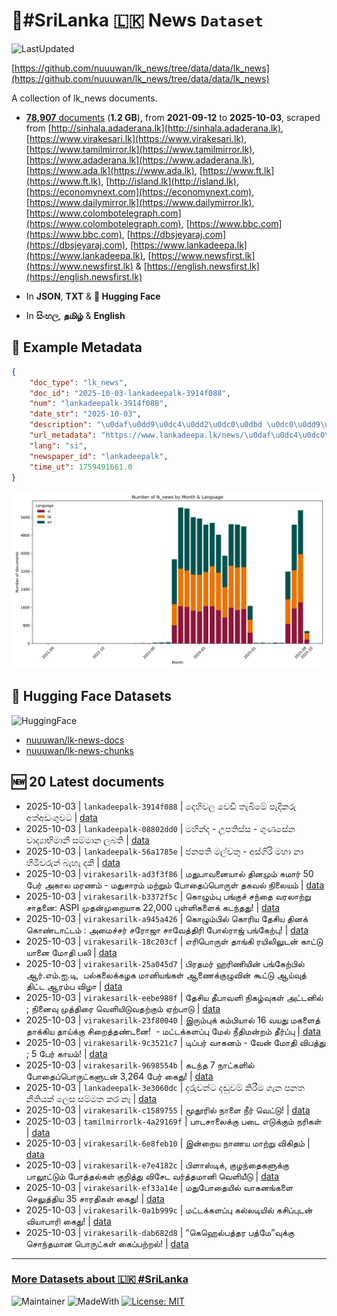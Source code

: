 # 📄#SriLanka 🇱🇰 News `Dataset`

![LastUpdated](https://img.shields.io/badge/last_updated-2025--10--03_17:40:23-green)

[https://github.com/nuuuwan/lk_news/tree/data/data/lk_news](https://github.com/nuuuwan/lk_news/tree/data/data/lk_news)

A collection of lk_news documents.

- [**78,907** documents](https://github.com/nuuuwan/lk_news/tree/data/data/lk_news) (**1.2 GB**), from **2021-09-12** to **2025-10-03**, scraped from [http://sinhala.adaderana.lk](http://sinhala.adaderana.lk), [https://www.virakesari.lk](https://www.virakesari.lk), [https://www.tamilmirror.lk](https://www.tamilmirror.lk), [https://www.adaderana.lk](https://www.adaderana.lk), [https://www.ada.lk](https://www.ada.lk), [https://www.ft.lk](https://www.ft.lk), [http://island.lk](http://island.lk), [https://economynext.com](https://economynext.com), [https://www.dailymirror.lk](https://www.dailymirror.lk), [https://www.colombotelegraph.com](https://www.colombotelegraph.com), [https://www.bbc.com](https://www.bbc.com), [https://dbsjeyaraj.com](https://dbsjeyaraj.com), [https://www.lankadeepa.lk](https://www.lankadeepa.lk), [https://www.newsfirst.lk](https://www.newsfirst.lk) & [https://english.newsfirst.lk](https://english.newsfirst.lk)

- In **JSON**, **TXT** & **🤗 Hugging Face**

- In **සිංහල**, **தமிழ்** & **English**

## 📝 Example Metadata

```json
{
    "doc_type": "lk_news",
    "doc_id": "2025-10-03-lankadeepalk-3914f088",
    "num": "lankadeepalk-3914f088",
    "date_str": "2025-10-03",
    "description": "\u0daf\u0dd9\u0dc4\u0dd2\u0dc0\u0dbd \u0dc0\u0dd9\u0da9\u0dd2 \u0dad\u0dd0\u0db6\u0dd3\u0db8\u0dda \u0db4\u0dd0\u0daf\u0dd2\u0d9a\u0dbb\u0dd4 \u0d85\u0dad\u0dca\u0d85\u0da9\u0d82\u0d9c\u0dd4\u0dc0\u0da7",
    "url_metadata": "https://www.lankadeepa.lk/news/\u0daf\u0dc4\u0dc0\u0dbd-\u0dc0\u0da9-\u0dad\u0db6\u0db8-\u0db4\u0daf\u0d9a\u0dbb-\u0d85\u0dad\u0d85\u0da9\u0d9c\u0dc0\u0da7/101-680710",
    "lang": "si",
    "newspaper_id": "lankadeepalk",
    "time_ut": 1759491661.0
}
```

![Chart](https://raw.githubusercontent.com/nuuuwan/lk_news/refs/heads/data/data/lk_news/docs_by_month_and_lang.png)

## 🤗 Hugging Face Datasets

![HuggingFace](https://img.shields.io/badge/-HuggingFace-FDEE21?style=for-the-badge&logo=HuggingFace)

- [nuuuwan/lk-news-docs](https://huggingface.co/datasets/nuuuwan/lk-news-docs)
- [nuuuwan/lk-news-chunks](https://huggingface.co/datasets/nuuuwan/lk-news-chunks)

## 🆕 20 Latest documents

- 2025-10-03 | `lankadeepalk-3914f088` | දෙහිවල වෙඩි තැබීමේ පැදිකරු අත්අඩංගුවට | [data](https://github.com/nuuuwan/lk_news/tree/data/data/lk_news/2020s/2025/2025-10-03-lankadeepalk-3914f088)
- 2025-10-03 | `lankadeepalk-08802dd0` | මහින්ද - උපතිස්ස - ගුණසේන වාද්‍යාභිමානී සම්මාන ලබති | [data](https://github.com/nuuuwan/lk_news/tree/data/data/lk_news/2020s/2025/2025-10-03-lankadeepalk-08802dd0)
- 2025-10-03 | `lankadeepalk-56a1785e` | ජනපති මල්වතු - අස්ගිරි මහා නා හිමිවරුන් බැහැ දකී | [data](https://github.com/nuuuwan/lk_news/tree/data/data/lk_news/2020s/2025/2025-10-03-lankadeepalk-56a1785e)
- 2025-10-03 | `virakesarilk-ad3f3f86` | மதுபாவனையால் தினமும்  சுமார் 50  பேர் அகால மரணம் -  மதுசாரம் மற்றும் போதைப்பொருள் தகவல் நிலையம் | [data](https://github.com/nuuuwan/lk_news/tree/data/data/lk_news/2020s/2025/2025-10-03-virakesarilk-ad3f3f86)
- 2025-10-03 | `virakesarilk-b3372f5c` | கொழும்பு பங்குச் சந்தை வரலாற்று சாதனை: ASPI முதன்முறையாக 22,000 புள்ளிகளைக் கடந்தது! | [data](https://github.com/nuuuwan/lk_news/tree/data/data/lk_news/2020s/2025/2025-10-03-virakesarilk-b3372f5c)
- 2025-10-03 | `virakesarilk-a945a426` | கொழும்பில் கொரிய தேசிய தினக் கொண்டாட்டம் : அமைச்சர் சரோஜா சாவேத்திரி போல்ராஜ் பங்கேற்பு! | [data](https://github.com/nuuuwan/lk_news/tree/data/data/lk_news/2020s/2025/2025-10-03-virakesarilk-a945a426)
- 2025-10-03 | `virakesarilk-18c203cf` | எரிபொருள் தாங்கி  ரயிலிலுடன் காட்டு யானை மோதி பலி | [data](https://github.com/nuuuwan/lk_news/tree/data/data/lk_news/2020s/2025/2025-10-03-virakesarilk-18c203cf)
- 2025-10-03 | `virakesarilk-25a045d7` | பிரதமர் ஹரிணியின் பங்கேற்பில் ஆர்.எம்.ஐ.டி,  பல்கலைக்கழக மானியங்கள் ஆணைக்குழுவின் கூட்டு ஆய்வுத் திட்ட ஆரம்ப விழா | [data](https://github.com/nuuuwan/lk_news/tree/data/data/lk_news/2020s/2025/2025-10-03-virakesarilk-25a045d7)
- 2025-10-03 | `virakesarilk-eebe988f` | தேசிய தீபாவளி நிகழ்வுகள் அட்டனில் ;  நினைவு முத்திரை வெளியிடுவதற்கும் ஏற்பாடு | [data](https://github.com/nuuuwan/lk_news/tree/data/data/lk_news/2020s/2025/2025-10-03-virakesarilk-eebe988f)
- 2025-10-03 | `virakesarilk-23f80040` | இரும்புக் கம்பியால் 16 வயது மகளைத் தாக்கிய தாய்க்கு சிறைத்தண்டனை!  - மட்டக்களப்பு மேல் நீதிமன்றம் தீர்ப்பு | [data](https://github.com/nuuuwan/lk_news/tree/data/data/lk_news/2020s/2025/2025-10-03-virakesarilk-23f80040)
- 2025-10-03 | `virakesarilk-9c3521c7` | டிப்பர் வாகனம் - வேன் மோதி விபத்து ; 5 பேர் காயம்! | [data](https://github.com/nuuuwan/lk_news/tree/data/data/lk_news/2020s/2025/2025-10-03-virakesarilk-9c3521c7)
- 2025-10-03 | `virakesarilk-9698554b` | கடந்த 7 நாட்களில் போதைப்பொருட்களுடன் 3,264 பேர் கைது! | [data](https://github.com/nuuuwan/lk_news/tree/data/data/lk_news/2020s/2025/2025-10-03-virakesarilk-9698554b)
- 2025-10-03 | `lankadeepalk-3e3060dc` | දරුවන්ට දඬුවම් කිරීම ගැන පනත නීතියක් ලෙස සම්මත කර නෑ | [data](https://github.com/nuuuwan/lk_news/tree/data/data/lk_news/2020s/2025/2025-10-03-lankadeepalk-3e3060dc)
- 2025-10-03 | `virakesarilk-c1589755` | மூதூரில் நாளை நீர் வெட்டு! | [data](https://github.com/nuuuwan/lk_news/tree/data/data/lk_news/2020s/2025/2025-10-03-virakesarilk-c1589755)
- 2025-10-03 | `tamilmirrorlk-4a29169f` | பாடசாலைக்கு படை எடுக்கும் நரிகள் | [data](https://github.com/nuuuwan/lk_news/tree/data/data/lk_news/2020s/2025/2025-10-03-tamilmirrorlk-4a29169f)
- 2025-10-03 | `virakesarilk-6e8feb10` | இன்றைய நாணய மாற்று விகிதம் | [data](https://github.com/nuuuwan/lk_news/tree/data/data/lk_news/2020s/2025/2025-10-03-virakesarilk-6e8feb10)
- 2025-10-03 | `virakesarilk-e7e4182c` | பிளாஸ்டிக், குழந்தைகளுக்கு பாலூட்டும் போத்தல்கள் குறித்து விசேட வர்த்தமானி வெளியீடு | [data](https://github.com/nuuuwan/lk_news/tree/data/data/lk_news/2020s/2025/2025-10-03-virakesarilk-e7e4182c)
- 2025-10-03 | `virakesarilk-ef33a14e` | மதுபோதையில் வாகனங்களை செலுத்திய 35 சாரதிகள் கைது! | [data](https://github.com/nuuuwan/lk_news/tree/data/data/lk_news/2020s/2025/2025-10-03-virakesarilk-ef33a14e)
- 2025-10-03 | `virakesarilk-0a1b999c` | மட்டக்களப்பு கல்லடியில் கசிப்புடன் வியாபாரி கைது! | [data](https://github.com/nuuuwan/lk_news/tree/data/data/lk_news/2020s/2025/2025-10-03-virakesarilk-0a1b999c)
- 2025-10-03 | `virakesarilk-dab682d8` | “கெஹெல்பத்தர பத்மே”வுக்கு சொந்தமான பொருட்கள் கைப்பற்றல்! | [data](https://github.com/nuuuwan/lk_news/tree/data/data/lk_news/2020s/2025/2025-10-03-virakesarilk-dab682d8)

---

### [More Datasets about 🇱🇰 #SriLanka](https://github.com/nuuuwan/lk_datasets)

![Maintainer](https://img.shields.io/badge/maintainer-nuuuwan-red)
![MadeWith](https://img.shields.io/badge/made_with-python-blue)
[![License: MIT](https://img.shields.io/badge/License-MIT-yellow.svg)](https://opensource.org/licenses/MIT)
